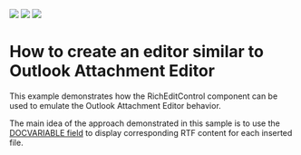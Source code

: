 <!-- default badges list -->
![](https://img.shields.io/endpoint?url=https://codecentral.devexpress.com/api/v1/VersionRange/128609729/20.1.2%2B)
[![](https://img.shields.io/badge/Open_in_DevExpress_Support_Center-FF7200?style=flat-square&logo=DevExpress&logoColor=white)](https://supportcenter.devexpress.com/ticket/details/E4911)
[![](https://img.shields.io/badge/📖_How_to_use_DevExpress_Examples-e9f6fc?style=flat-square)](https://docs.devexpress.com/GeneralInformation/403183)
<!-- default badges end -->
# How to create an editor similar to Outlook Attachment Editor


<p>This example demonstrates how the RichEditControl component can be used to emulate the Outlook Attachment Editor behavior.</p><p>The main idea of the approach demonstrated in this sample is to use the <a href="http://documentation.devexpress.com/#WindowsForms/CustomDocument9721"><u>DOCVARIABLE field</u></a> to display corresponding RTF content for each inserted file.<br />
</p>

<br/>


